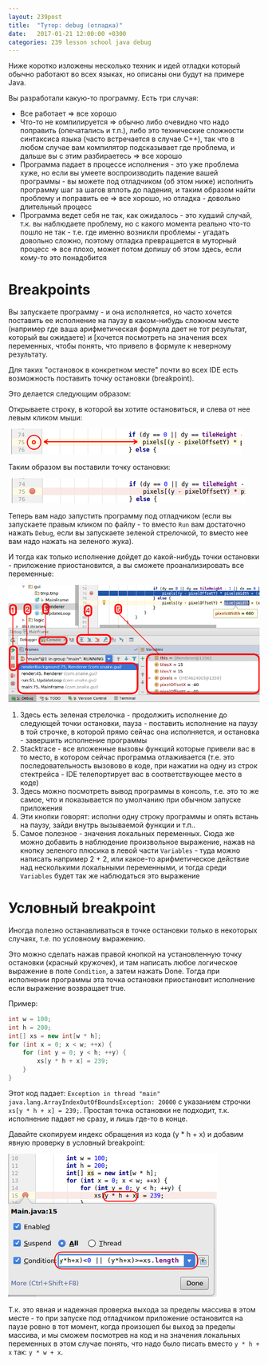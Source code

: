 ```yaml
---
layout: 239post
title:  "Тутор: debug (отладка)"
date:   2017-01-21 12:00:00 +0300
categories: 239 lesson school java debug
---
```


Ниже коротко изложены несколько техник и идей отладки который обычно работают во всех языках, но описаны они будут на примере Java.

Вы разработали какую-то программу. Есть три случая:

 - Все работает => все хорошо
 - Что-то не компилируется => обычно либо очевидно что надо поправить (опечатались и т.п.), либо это технические сложности синтаксиса языка (часто встречается в случае C++), так что в любом случае вам компилятор подсказывает где проблема, и дальше вы с этим разбираетесь => все хорошо
 - Программа падает в процессе исполнения - это уже проблема хуже, но если вы умеете воспроизводить падение вашей программы - вы можете под отладчиком (об этом ниже) исполнить программу шаг за шагов вплоть до падения, и таким образом найти проблему и поправить ее => все хорошо, но отладка - довольно длительный процесс
 - Программа ведет себя не так, как ожидалось - это худший случай, т.к. вы наблюдаете проблему, но с какого момента реально что-то пошло не так - т.е. где именно возникли проблемы - угадать довольно сложно, поэтому отладка превращается в муторный процесс => все плохо, может потом допишу об этом здесь, если кому-то это понадобится

Breakpoints
===========

Вы запускаете программу - и она исполняется, но часто хочется поставить ее исполнение на паузу в каком-нибудь сложном месте (например где ваша арифметическая формула дает не тот результат, который вы ожидаете) и [хочется посмотреть на значения всех переменных, чтобы понять, что привело в формуле к неверному результату.

Для таких "остановок в конкретном месте" почти во всех IDE есть возможность поставить точку остановки (breakpoint).

Это делается следующим образом:
 
Открываете строку, в которой вы хотите остановиться, и слева от нее левым кликом мыши:

![Left click at line](/static/debug/screen_breakpoints_before.png)

Таким образом вы поставили точку остановки:

![Breakpoint at line](/static/debug/screen_breakpoints_after.png)

Теперь вам надо запустить программу под отладчиком (если вы запускаете правым кликом по файлу - то вместо ```Run``` вам достаточно нажать ```Debug```, если вы запускаете зеленой стрелочкой, то вместо нее вам надо нажать на зеленого жука).

И тогда как только исполнение дойдет до какой-нибудь точки остановки - приложение приостановится, а вы сможете проанализировать все переменные:

![Debug view](/static/debug/screen_debug_view.png)

1. Здесь есть зеленая стрелочка - продолжить исполнение до следующей точки остановки, пауза - поставить исполнение на паузу в той строчке, в которой прямо сейчас она исполняется, и остановка - завершить исполнение программы
2. Stacktrace - все вложенные вызовы функций которые привели вас в то место, в котором сейчас программа отлаживается (т.е. это последовательность вызовово в коде, при нажатии на одну из строк стектрейса - IDE телепортирует вас в соответствующее место в коде)
3. Здесь можно посмотреть вывод программы в консоль, т.е. это то же самое, что и показывается по умолчанию при обычном запуске приложения
4. Эти кнопки говорят: исполни одну строку программы и опять встань на паузу, зайди внутрь вызываемой функции и т.п..
5. Самое полезное - значения локальных переменных. Сюда же можно добавить в наблюдение произвольное выражение, нажав на кнопку зеленого плюсика в левой части ```Variables``` - туда можно написать например 2 + 2, или какое-то арифметическое действие над несколькими локальными переменными, и тогда среди ```Variables``` будет так же наблюдаться это выражение 

Условный breakpoint
===================

Иногда полезно останавливаться в точке остановки только в некоторых случаях, т.е. по условному выражению.
 
Это можно сделать нажав правой кнопкой на установленную точку остановки (красный кружочек), и там написать любое логическое выражение в поле ```Condition```, а затем нажать Done. Тогда при исполнении программы эта точка остановки приостановит исполнение если выражение возвращает true.
 
Пример:

```java
int w = 100;
int h = 200;
int[] xs = new int[w * h];
for (int x = 0; x < w; ++x) {
    for (int y = 0; y < h; ++y) {
        xs[y * h + x] = 239;
    }
}
```

Этот код падает: ```Exception in thread "main" java.lang.ArrayIndexOutOfBoundsException: 20000``` с указанием строчки ```xs[y * h + x] = 239;```. Простая точка остановки не подходит, т.к. исполнение падает не сразу, и лишь где-то в конце.

Давайте скопируем индекс обращения из кода (y * h + x) и добавим явную проверку в условный breakpoint:

![Conditional breakpoint](/static/debug/screen_conditional_breakpoint.png)

Т.к. это явная и надежная проверка выхода за пределы массива в этом месте - то при запуске под отладчиком приложение остановится на паузе ровно в тот момент, когда произошел бы выход за пределы массива, и мы сможем посмотрев на код и на значения локальных переменных в этом случае понять, что надо было писать вместо ```y * h + x``` так: ```y * w + x```.   


